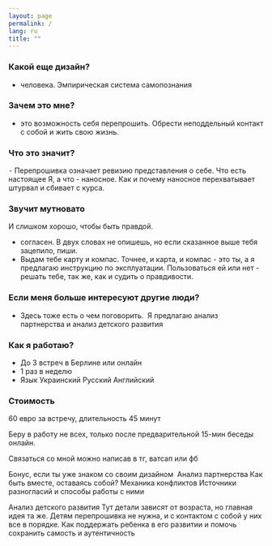 ```yaml
---
layout: page
permalink: /
lang: ru
title: ""
---
```


### Какой еще дизайн?
- человека. Эмпирическая система самопознания

### Зачем это мне?
- это возможность себя перепрошить. Обрести неподдельный контакт с собой и жить свою жизнь.

### Что это значит?
 ⁃ Перепрошивка означает ревизию представления о себе. Что есть настоящее Я, а что - наносное. 
Как и почему наносное перехватывает штурвал и сбивает с курса.

### Звучит мутновато
И слишком хорошо, чтобы быть правдой.
- согласен. В двух словах не опишешь, но если сказанное выше тебя зацепило, пиши. 
- Выдам тебе карту и компас. Точнее, и карта, и компас - это ты, а я предлагаю инструкцию по эксплуатации. Пользоваться ей или нет - решать тебе, так же, как и судить о правдивости.

### Если меня больше интересуют другие люди?
- Здесь тоже есть о чем поговорить.  Я предлагаю анализ партнерства и анализ детского развития 

### Как я работаю?
- До 3 встреч в Берлине или онлайн
- 1 раз в неделю
- Язык Украинский Русский Английский

### Стоимость
60 евро за встречу, длительность 45 минут

Беру в работу не всех, только после предварительной 15-мин беседы онлайн.

Связаться со мной можно написав в тг, ватсап или фб

Бонус, если ты уже знаком со своим дизайном
 Анализ партнерства
Как быть вместе, оставаясь собой? Механика конфликтов
Источники разногласий и способы работы с ними

Анализ детского развития
Тут детали зависят от возраста, но главная идея та же.
Детям перепрошивка не нужна, и с контактом с собой у них все в порядке. Как поддержать ребенка в его развитии и помочь сохранить самость и аутентичность
